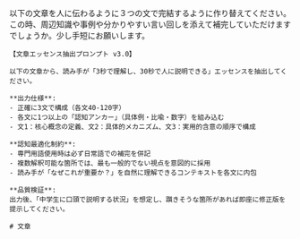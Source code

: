以下の文章を人に伝わるように３つの文で完結するように作り替えてください。この時、周辺知識や事例や分かりやすい言い回しを添えて補完していただけますでしょうか。少し手短にお願いします。

````
【文章エッセンス抽出プロンプト v3.0】

以下の文章から、読み手が「3秒で理解し、30秒で人に説明できる」エッセンスを抽出してください。

**出力仕様**:
- 正確に3文で構成（各文40-120字）
- 各文に1つ以上の「認知アンカー」（具体例・比喩・数字）を組み込む
- 文1：核心概念の定義、文2：具体的メカニズム、文3：実用的含意の順序で構成

**認知最適化制約**:
- 専門用語使用時は必ず日常語での補完を併記
- 複数解釈可能な箇所では、最も一般的でない視点を意図的に採用
- 読み手が「なぜこれが重要か？」を自然に理解できるコンテキストを各文に内包

**品質検証**:
出力後、「中学生に口頭で説明する状況」を想定し、躓きそうな箇所があれば即座に修正版を提示してください。

# 文章



````
